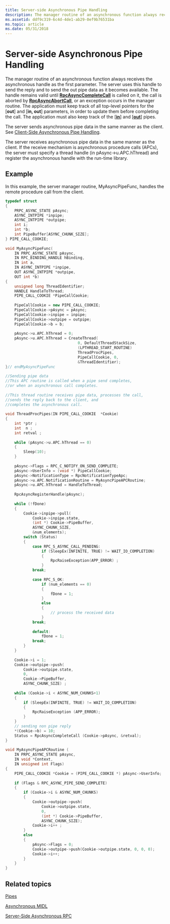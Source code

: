 ```yaml
---
title: Server-side Asynchronous Pipe Handling
description: The manager routine of an asynchronous function always receives the asynchronous handle as the first parameter.
ms.assetid: ddf9c319-6c4d-4de1-ab29-0ef9b76531ba
ms.topic: article
ms.date: 05/31/2018
---
```


# Server-side Asynchronous Pipe Handling

The manager routine of an asynchronous function always receives the asynchronous handle as the first parameter. The server uses this handle to send the reply and to send the out pipe data as it becomes available. The handle remains valid until [**RpcAsyncCompleteCall**](/windows/desktop/api/Rpcasync/nf-rpcasync-rpcasynccompletecall) is called on it, the call is aborted by [**RpcAsyncAbortCall**](/windows/desktop/api/Rpcasync/nf-rpcasync-rpcasyncabortcall), or an exception occurs in the manager routine. The application must keep track of all top-level pointers for the \[**out**\] and \[**in, out**\] parameters, in order to update them before completing the call. The application must also keep track of the \[[**in**](https://docs.microsoft.com/windows/desktop/Midl/in)\] and \[[**out**](https://docs.microsoft.com/windows/desktop/Midl/out-idl)\] pipes.

The server sends asynchronous pipe data in the same manner as the client. See [Client-Side Asynchronous Pipe Handling](client-side-asynchronous-pipe-handling.md).

The server receives asynchronous pipe data in the same manner as the client. If the receive mechanism is asynchronous procedure calls (APCs), the server must specify a thread handle (in pAsync->u.APC.hThread) and register the asynchronous handle with the run-time library.

## Example

In this example, the server manager routine, MyAsyncPipeFunc, handles the remote procedure call from the client.


```C++
typedef struct 
{
    PRPC_ASYNC_STATE pAsync;
    ASYNC_INTPIPE *inpipe;
    ASYNC_INTPIPE *outpipe;
    int i;
    int *b;
    int PipeBuffer[ASYNC_CHUNK_SIZE];
} PIPE_CALL_COOKIE;
 
void MyAsyncPipeFunc(
    IN PRPC_ASYNC_STATE pAsync,
    IN RPC_BINDING_HANDLE hBinding,
    IN int a,
    IN ASYNC_INTPIPE *inpipe,
    OUT ASYNC_INTPIPE *outpipe,
    OUT int *b)
{
    unsigned long ThreadIdentifier;
    HANDLE HandleToThread;
    PIPE_CALL_COOKIE *PipeCallCookie;
 
    PipeCallCookie = new PIPE_CALL_COOKIE;
    PipeCallCookie->pAsync = pAsync;
    PipeCallCookie->inpipe = inpipe;
    PipeCallCookie->outpipe = outpipe;
    PipeCallCookie->b = b;
 
    pAsync->u.APC.hThread = 0;
    pAsync->u.APC.hThread = CreateThread(
                                0, DefaultThreadStackSize,
                                (LPTHREAD_START_ROUTINE)   
                                ThreadProcPipes,
                                PipeCallCookie, 0,
                                &ThreadIdentifier);
}// endMyAsyncPipeFunc
 
//Sending pipe data
//This APC routine is called when a pipe send completes, 
//or when an asynchronous call completes. 
 
//This thread routine receives pipe data, processes the call, 
//sends the reply back to the client, and 
//completes the asynchronous call.
 
void ThreadProcPipes(IN PIPE_CALL_COOKIE  *Cookie)
{
    int *ptr ;
    int  n ;
    int retval ;
 
    while (pAsync->u.APC.hThread == 0)
    {
        Sleep(10);
    }
 
    pAsync->Flags = RPC_C_NOTIFY_ON_SEND_COMPLETE;
    pAsync->UserInfo = (void *) PipeCallCookie;
    pAsync->NotificationType = RpcNotificationTypeApc;
    pAsync->u.APC.NotificationRoutine = MyAsyncPipeAPCRoutine;
    pAsync->u.APC.hThread = HandleToThread;
 
    RpcAsyncRegisterHandle(pAsync);
 
    while (!fDone)
    {
        Cookie->inpipe->pull(
            Cookie->inpipe.state,
            (int *) Cookie->PipeBuffer,
            ASYNC_CHUNK_SIZE,
            &num_elements);
        switch (Status)
        {
            case RPC_S_ASYNC_CALL_PENDING:
                if (SleepEx(INFINITE, TRUE) != WAIT_IO_COMPLETION)
                {
                    RpcRaiseException(APP_ERROR) ;
                }
            break;
 
            case RPC_S_OK:
                if (num_elements == 0)
                {
                    fDone = 1;
                }
                else
                {
                    // process the received data
                }
            break;
 
            default:
                fDone = 1;
            break;
        }
    }
 
    Cookie->i = 1;
    Cookie->outpipe->push(
        Cookie->outpipe.state,
        0,
        Cookie->PipeBuffer,
        ASYNC_CHUNK_SIZE) ;
 
    while (Cookie->i < ASYNC_NUM_CHUNKS+1)
    {
        if (SleepEx(INFINITE, TRUE) != WAIT_IO_COMPLETION)
        {
            RpcRaiseException (APP_ERROR);
        }
    }
    // sending non pipe reply
    *(Cookie->b) = 10;
    Status = RpcAsyncCompleteCall (Cookie->pAsync, &retval);
}
 
void MyAsyncPipeAPCRoutine (
    IN PRPC_ASYNC_STATE pAsync,
    IN void *Context,
    IN unsigned int Flags)
{
    PIPE_CALL_COOKIE *Cookie = (PIPE_CALL_COOKIE *) pAsync->UserInfo;
 
    if (Flags & RPC_ASYNC_PIPE_SEND_COMPLETE)
    {
        if (Cookie->i & ASYNC_NUM_CHUNKS)
        {
            Cookie->outpipe->push(
                Cookie->outpipe.state,
                0,
                (int *) Cookie->PipeBuffer,
                ASYNC_CHUNK_SIZE);
            Cookie->i++ ;
        }
        else
        {
            pAsync->Flags = 0;
            Cookie->outpipe->push(Cookie->outpipe.state, 0, 0, 0);
            Cookie->i++;
        }
    }
}
```



## Related topics

<dl> <dt>

[Pipes](pipes.md)
</dt> <dt>

[Asynchronous MIDL](https://docs.microsoft.com/windows/desktop/Midl/async)
</dt> <dt>

[Server-Side Asynchronous RPC](server-side-asynchronous-rpc.md)
</dt> </dl>

 

 




